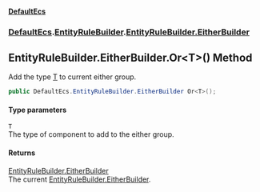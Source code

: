 #### [DefaultEcs](./index.md 'index')
### [DefaultEcs](./DefaultEcs.md 'DefaultEcs').[EntityRuleBuilder](./DefaultEcs-EntityRuleBuilder.md 'DefaultEcs.EntityRuleBuilder').[EntityRuleBuilder.EitherBuilder](./DefaultEcs-EntityRuleBuilder-EitherBuilder.md 'DefaultEcs.EntityRuleBuilder.EitherBuilder')
## EntityRuleBuilder.EitherBuilder.Or&lt;T&gt;() Method
Add the type [T](#DefaultEcs-EntityRuleBuilder-EitherBuilder-Or-T-()-T 'DefaultEcs.EntityRuleBuilder.EitherBuilder.Or&lt;T&gt;().T') to current either group.  
```csharp
public DefaultEcs.EntityRuleBuilder.EitherBuilder Or<T>();
```
#### Type parameters
<a name='DefaultEcs-EntityRuleBuilder-EitherBuilder-Or-T-()-T'></a>
`T`  
The type of component to add to the either group.  
  
#### Returns
[EntityRuleBuilder.EitherBuilder](./DefaultEcs-EntityRuleBuilder-EitherBuilder.md 'DefaultEcs.EntityRuleBuilder.EitherBuilder')  
The current [EntityRuleBuilder.EitherBuilder](./DefaultEcs-EntityRuleBuilder-EitherBuilder.md 'DefaultEcs.EntityRuleBuilder.EitherBuilder').  

